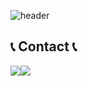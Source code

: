 
<div align="left">
  
![header](https://capsule-render.vercel.app/api?type=waving&color=timeGradient&text=Hi%20Im%20TaeHoonPark%20👋&animation=twinkling&fontSize=35&fontAlignY=40&fontAlign=70&height=250)

## 📞 Contact 📞
<div style="display:flex; flex-direction:row;">
    <a href="https://www.instagram.com/6oontae/">  
        <img src="https://img.shields.io/badge/Instagram-E4405F?style=for-the-badge&logo=Instagram&logoColor=white"> 
    </a>
    <a href="mailto:pthomj13@gmail.com">
        <img src="https://img.shields.io/badge/Gmail-EA4335?style=for-the-badge&logo=Gmail&logoColor=white"> 
    </a>
</div><br>
</div>
